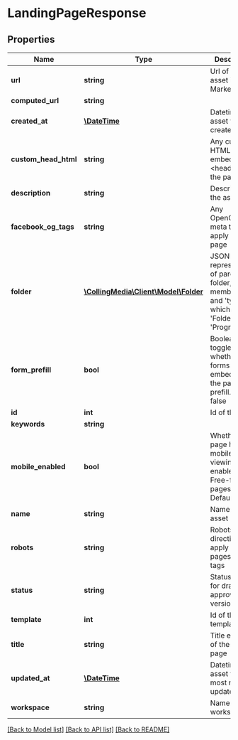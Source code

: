 # LandingPageResponse

## Properties
Name | Type | Description | Notes
------------ | ------------- | ------------- | -------------
**url** | **string** | Url of the asset in the Marketo UI | [optional] 
**computed_url** | **string** |  | [optional] 
**created_at** | [**\DateTime**](\DateTime.md) | Datetime the asset was created | [optional] 
**custom_head_html** | **string** | Any custom HTML to embed in the &lt;head&gt; tag of the page | 
**description** | **string** | Description of the asset | [optional] 
**facebook_og_tags** | **string** | Any OpenGraph meta tags to apply to the page | 
**folder** | [**\CollingMedia\Client\Model\Folder**](Folder.md) | JSON representation of parent folder, with members &#39;id&#39;, and &#39;type&#39; which may be &#39;Folder&#39; or &#39;Program&#39; | [optional] 
**form_prefill** | **bool** | Boolean to toggle whether forms embedded in the page will prefill.  Default false | [optional] 
**id** | **int** | Id of the asset | [optional] 
**keywords** | **string** |  | [optional] 
**mobile_enabled** | **bool** | Whether the page has mobile viewing enabled.  Free-form pages only.  Default false | [optional] 
**name** | **string** | Name of the asset | [optional] 
**robots** | **string** | Robots directives to apply to the pages meta tags | 
**status** | **string** | Status filter for draft or approved versions | [optional] 
**template** | **int** | Id of the template used | [optional] 
**title** | **string** | Title element of the landing page | 
**updated_at** | [**\DateTime**](\DateTime.md) | Datetime the asset was most recently updated | [optional] 
**workspace** | **string** | Name of the workspace | [optional] 

[[Back to Model list]](../README.md#documentation-for-models) [[Back to API list]](../README.md#documentation-for-api-endpoints) [[Back to README]](../README.md)



